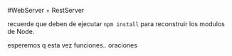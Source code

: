 #WebServer + RestServer

recuerde que deben de ejecutar ```npm install``` para reconstruir los modulos de Node.

esperemos q esta vez funciones.. oraciones